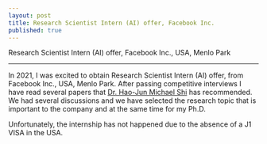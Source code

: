```yaml
---
layout: post
title: Research Scientist Intern (AI) offer, Facebook Inc.
published: true
---
```


Research Scientist Intern (AI) offer, Facebook Inc., USA, Menlo Park

---

In 2021, I was excited to obtain Research Scientist Intern (AI) offer, from Facebook Inc., USA, Menlo Park. After passing competitive interviews I have read several papers that [Dr. Hao-Jun Michael Shi](https://scholar.google.com/citations?user=U1efqpIAAAAJ) has recommended. We had several discussions and we have selected the research topic that is important to the company and at the same time for my Ph.D. 

Unfortunately, the internship has not happened due to the absence of a J1 VISA in the USA.
